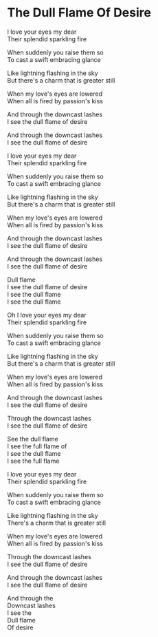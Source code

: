 # The Dull Flame Of Desire  

I love your eyes my dear  
Their splendid sparkling fire  

When suddenly you raise them so  
To cast a swift embracing glance  

Like lightning flashing in the sky  
But there's a charm that is greater still  

When my love's eyes are lowered  
When all is fired by passion's kiss  

And through the downcast lashes  
I see the dull flame of desire  

And through the downcast lashes  
I see the dull flame of desire  

I love your eyes my dear  
Their splendid sparkling fire  

When suddenly you raise them so  
To cast a swift embracing glance  

Like lightning flashing in the sky  
But there's a charm that is greater still  

When my love's eyes are lowered  
When all is fired by passion's kiss  

And through the downcast lashes  
I see the dull flame of desire  

And through the downcast lashes  
I see the dull flame of desire  

Dull flame  
I see the dull flame of desire  
I see the dull flame  
I see the dull flame  

Oh I love your eyes my dear  
Their splendid sparkling fire  

When suddenly you raise them so  
To cast a swift embracing glance  

Like lightning flashing in the sky  
But there's a charm that is greater still  

When my love's eyes are lowered  
When all is fired by passion's kiss  

And through the downcast lashes  
I see the dull flame of desire  

Through the downcast lashes  
I see the dull flame of desire  

See the dull flame  
I see the full flame of  
I see the dull flame  
I see the full flame  

I love your eyes my dear  
Their splendid sparkling fire  

When suddenly you raise them so  
To cast a swift embracing glance  

Like lightning flashing in the sky  
There's a charm that is greater still  

When my love's eyes are lowered  
When all is fired by passion's kiss  

Through the downcast lashes  
I see the dull flame of desire  

And through the downcast lashes  
I see the dull flame of desire  

And through the  
Downcast lashes  
I see the  
Dull flame  
Of desire  
